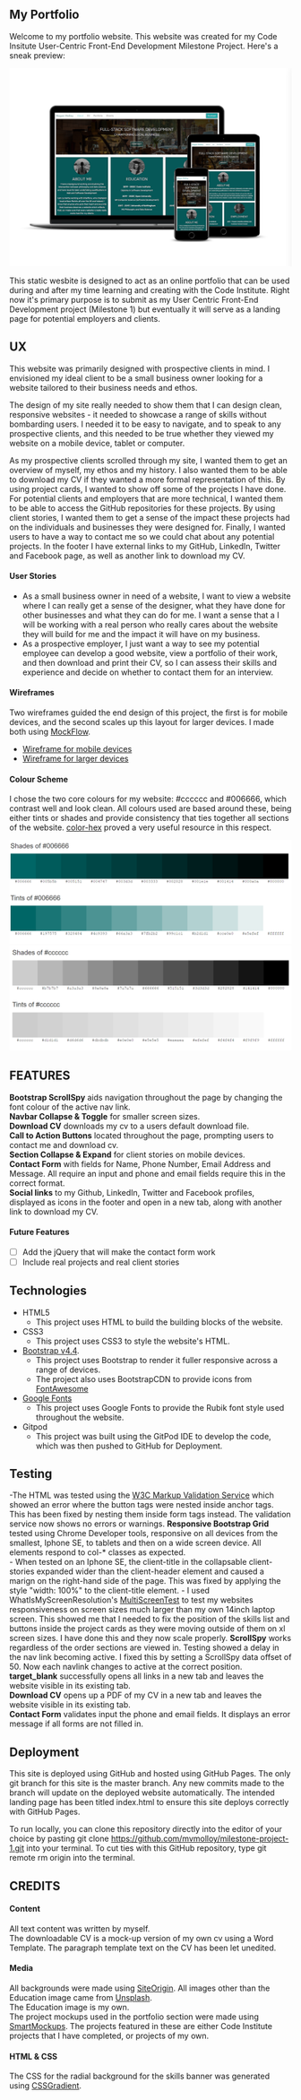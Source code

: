 ## My Portfolio  

Welcome to my portfolio website. This website was created for my Code Insitute User-Centric Front-End Development Milestone Project. Here's a sneak preview: 

![my portfolio](https://github.com/mvmolloy/milestone-project-1/blob/master/assets/readme-images/my-portfolio-mockup.png)

This static wesbite is designed to act as an online portfolio that can be used during and after my time learning and creating with the Code Institute. Right now it's primary purpose is to submit as my User Centric Front-End Development project (Milestone 1) but eventually it will serve as a landing page for potential employers and clients. 



## UX
This website was primarily designed with prospective clients in mind. I envisioned my ideal client to be a small business owner looking for a website tailored to their business needs and ethos. 

The design of my site really needed to show them that I can design clean, responsive websites - it needed to showcase a range of skills without bombarding users. I needed it to be easy to navigate, and to speak to any prospective clients, and this needed to be true whether they viewed my website on a mobile device, tablet or computer. 

As my prospective clients scrolled through my site, I wanted them to get an overview of myself, my ethos and my history. I also wanted them to be able to download my CV if they wanted a more formal representation of this. By using project cards, I wanted to show off some of the projects I have done. For potential clients and employers that are more technical, I wanted them to be able to access the GitHub repositories for these projects. By using client stories, I wanted them to get a sense of the impact these projects had on the individuals and businesses they were designed for. Finally, I wanted users to have a way to contact me so we could chat about any potential projects. In the footer I have external links to my GitHub, LinkedIn, Twitter and Facebook page, as well as another link to download my CV. 

#### User Stories 
- As a small business owner in need of a website, I want to view a website where I can really get a sense of the designer, what they have done for other businesses and what they can do for me. I want a sense that a I will be working with a real person who really cares about the website they will build for me and the impact it will have on my business. 
- As a prospective employer, I just want a way to see my potential employee can develop a good website, view a portfolio of their work, and then download and print their CV, so I can assess their skills and experience and decide on whether to contact them for an interview.

#### Wireframes
Two wireframes guided the end design of this project, the first is for mobile devices, and the second scales up this layout for larger devices. I made both using [MockFlow](https://mockflow.com).

- [Wireframe for mobile devices](https://github.com/mvmolloy/milestone-project-1/blob/master/assets/readme-images/mobile-wireframe.png)  
- [Wireframe for larger devices](https://github.com/mvmolloy/milestone-project-1/blob/master/assets/readme-images/desktop-wireframe.png)

#### Colour Scheme 
I chose the two core colours for my website: #cccccc and #006666, which contrast well and look clean. All colours used are based around these, being either tints or shades and provide consistency that ties together all sections of the website. [color-hex](https://www.color-hex.com/) proved a very useful resource in this respect. 

![websafe-066666](https://github.com/mvmolloy/milestone-project-1/blob/master/assets/readme-images/websafe-006666.png)
![websafe-cccccc](https://github.com/mvmolloy/milestone-project-1/blob/master/assets/readme-images/websafe-cccccc.png)

## FEATURES
**Bootstrap ScrollSpy** aids navigation throughout the page by changing the font colour of the active nav link.  
**Navbar Collapse & Toggle** for smaller screen sizes.  
**Download CV** downloads my cv to a users default download file.   
**Call to Action Buttons** located throughout the page, prompting users to contact me and download cv.   
**Section Collapse & Expand** for client stories on mobile devices.   
**Contact Form** with fields for Name, Phone Number, Email Address and Message. All require an input and phone and email fields require this in the correct format.   
**Social links** to my Github, LinkedIn, Twitter and Facebook profiles, displayed as icons in the footer and open in a new tab, along with another link to download my CV.

#### Future Features 
- [ ] Add the jQuery that will make the contact form work 
- [ ] Include real projects and real client stories

## Technologies
- HTML5
    - This project uses HTML to build the building blocks of the website. 
- CSS3
    - This project uses CSS3 to style the website's HTML.
- [Bootstrap v4.4](https://www.bootstrapcdn.com). 
    - This project uses Bootstrap to render it fuller responsive across a range of devices. 
    - The project also uses BootstrapCDN to provide icons from [FontAwesome](https://www.bootstrapcdn.com/fontawesome/)
- [Google Fonts](https://fonts.google.com)
    - This project uses Google Fonts to provide the Rubik font style used throughout the website.
- Gitpod
    - This project was built using the GitPod IDE to develop the code, which was then pushed to GitHub for Deployment.



## Testing
-The HTML was tested using the [W3C Markup Validation Service](https://validator.w3.org/) which showed an error where the button tags were nested inside anchor tags. This has been fixed by nesting them inside form tags instead. The validation service now shows no errors or warnings. 
**Responsive Bootstrap Grid** tested using Chrome Developer tools, responsive on all devices from the smallest, Iphone SE, to tablets and then on a wide screen device. All elements respond to col-* classes as expected.  
    - When tested on an Iphone SE, the client-title in the collapsable client-stories expanded wider than the client-header element and caused a marign on the right-hand side of the page. This was fixed by applying the style "width: 100%" to the client-title element. 
    - I used WhatIsMyScreenResolution's [MultiScreenTest](http://whatismyscreenresolution.net/multi-screen-test) to test my websites responsiveness on screen sizes much larger than my own 14inch laptop screen. This showed me that I needed to fix the position of the skills list and buttons inside the project cards as they were moving outside of them on xl screen sizes. I have done this and they now scale properly.
**ScrollSpy** works regardless of the order sections are viewed in. Testing showed a delay in the nav link becoming active. I fixed this by setting a ScrollSpy data offset of 50. Now each navlink changes to active at the correct position.   
**target_blank** successfully opens all links in a new tab and leaves the website visible in its existing tab.  
**Download CV** opens up a PDF of my CV in a new tab and leaves the website visible in its existing tab.  
**Contact Form** validates input the phone and email fields. It displays an error message if all forms are not filled in. 

## Deployment 
This site is deployed using GitHub and hosted using GitHub Pages. The only git branch for this site is the master branch. Any new commits made to the branch will update on the deployed website automatically. The intended landing page has been titled index.html to ensure this site deploys correctly with GitHub Pages. 

To run locally, you can clone this repository directly into the editor of your choice by pasting git clone https://github.com/mvmolloy/milestone-project-1.git into your terminal. To cut ties with this GitHub repository, type git remote rm origin into the terminal.

## CREDITS 

#### Content
All text content was written by myself.  
The downloadable CV is a mock-up version of my own cv using a Word Template. The paragraph template text on the CV has been let unedited. 

#### Media
All backgrounds were made using [SiteOrigin](http://bg.siteorigin.com).
All images other than the Education image came from [Unsplash](https://unsplash.com/).  
The Education image is my own.    
The project mockups used in the portfolio section were made using [SmartMockups](https://smartmockups.com). The projects featured in these are either Code Institute projects that I have completed, or projects of my own.

#### HTML & CSS
The CSS for the radial background for the skills banner was generated using [CSSGradient](https://cssgradient.io/). 

